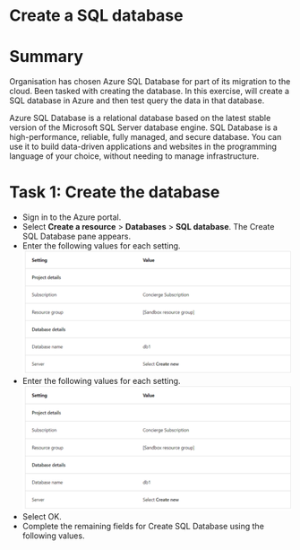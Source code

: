 # Create a SQL database

# Summary
<p>Organisation has chosen Azure SQL Database for part of its migration to the cloud. Been tasked with creating the database.
In this exercise, will create a SQL database in Azure and then test query the data in that database.</p>

<p>Azure SQL Database is a relational database based on the latest stable version of the Microsoft SQL Server database engine. SQL Database is a high-performance, reliable, fully managed, and secure database. You can use it to build data-driven applications and websites in the programming language of your choice, without needing to manage infrastructure.</p>

# Task 1: Create the database
<ul>
  <li>Sign in to the Azure portal.</li>
  <li>Select <b>Create a resource</b> > <b>Databases</b> > <b>SQL database</b>. The Create SQL Database pane appears.</li>
  <li>Enter the following values for each setting.</li>
  <img src="https://github.com/Jay-Jay23/Microsoft-Azure/blob/main/Azure%20SQL%20Database/image/Create%20a%20SQL%20database.png" alt="SQL">
  <li>Enter the following values for each setting.</li>
   <img src="https://github.com/Jay-Jay23/Microsoft-Azure/blob/main/Azure%20SQL%20Database/image/Create%20a%20SQL%20database.png" alt="SQL">
  <li>Select OK.</li>
  <li>Complete the remaining fields for Create SQL Database using the following values.</li>
</ul>
